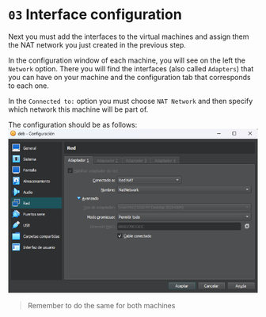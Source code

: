 # `03` Interface configuration

Next you must add the interfaces to the virtual machines and assign them the NAT network you just created in the previous step.

In the configuration window of each machine, you will see on the left the ``Network`` option. There you will find the interfaces (also called `Adapters`) that you can have on your machine and the configuration tab that corresponds to each one.

In the `Connected to:` option you must choose `NAT Network` and then specify which network this machine will be part of.

The configuration should be as follows:
![Configuración de red NAT](../../.learn/assets/vbox-vm-nat-network.png)

> Remember to do the same for both machines
